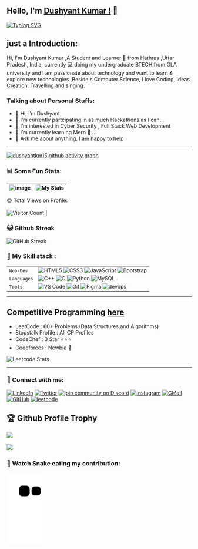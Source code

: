 ## Hello, I'm [Dushyant Kumar !](https://bio.site/dushyantkumar) 👋
[![Typing SVG](https://readme-typing-svg.herokuapp.com?size=25&color=1A9AF7&lines=I'm+Full+Stack+Web+Developer;and+Competitive+Coder)](https://git.io/typing-svg)
    



## just a Introduction:

Hi, I'm Dushyant Kumar ,A Student and Learner 🚀 from Hathras ,Uttar Pradesh, India, currently 💻 doing my undergraduate BTECH from GLA university and I am passionate about technology and want to learn & explore new technologies ,Beside's Computer Science, I love Coding, Ideas Creation, Travelling and singing.




### Talking about Personal Stuffs:

- 👋 Hi, I’m Dushyant
- 👀 I’m currently partcipating in as much Hackathons as I can...
- 👀 I’m interested in Cyber Security , Full Stack Web Development
- 🌱 I’m currently learning Mern 🤟 ...
- 💬 Ask me about anything, I am happy to help


---

[![dushyantkm15 github activity graph](https://activity-graph.herokuapp.com/graph?username=dushyantkm15&theme=react-dark)](https://github.com/dushyantkm15)


### 📊 Some Fun Stats:
| ![image](https://github-readme-stats.vercel.app/api?username=dushyantkm15&&show_icons=true&title_color=ffff88ff&icon_color=bb2acf&text_color=daf7dc&bg_color=151515) | ![My Stats](https://github-readme-stats.vercel.app/api/top-langs/?username=dushyantkm15&theme=midnight-purple) | 
| --- | --- |
😍 Total Views on Profile:<br><br>
![Visitor Count](https://profile-counter.glitch.me/dushyantkm15/count.svg) |

### 😺 Github Streak 
![GitHub Streak](https://github-readme-streak-stats.herokuapp.com/?user=dushyantkm15&theme=gruvbox&background=1A0505FB(https://git.io/streak-stats)) 

### 🍁 My Skill stack :

|               |           |
|       ---     |    ---    |
| `Web-Dev`     | ![HTML5](https://img.shields.io/badge/-HTML5-CC2400?style=for-the-badge&logo=html5&logoColor=white) ![CSS3](https://img.shields.io/badge/-CSS3-E24800?style=for-the-badge&logo=css3) ![JavaScript](https://img.shields.io/badge/-JavaScript-FE7601?style=for-the-badge&logo=javascript) ![Bootstrap](https://img.shields.io/badge/bootstrap-FE9A00?style=for-the-badge&logo=bootstrap&logoColor=white)|
| `Languages`   | ![C++](https://img.shields.io/badge/-C++-034D9A?style=for-the-badge&logo=c%2B%2B) ![C](https://img.shields.io/badge/-C-034D9A?style=for-the-badge&logo=c%2B%2B) ![Python](https://img.shields.io/badge/-Python-1F65AC?style=for-the-badge&logo=Python&logoColor=white) ![MySQL](https://img.shields.io/badge/-MySQL-307BBD?style=for-the-badge&logo=mysql&logoColor=white)|
| `Tools`       | ![VS Code](https://img.shields.io/badge/Visual_Studio_Code-5D1A60?style=for-the-badge&logo=visual%20studio%20code&logoColor=white) ![Git](https://img.shields.io/badge/Git-682181?style=for-the-badge&logo=git&logoColor=white) ![Figma](https://img.shields.io/badge/figma-%23F24E1E.svg?style=for-the-badge&logo=figma&logoColor=white) ![devops](https://img.shields.io/badge/-devops-034D9A?style=for-the-badge&logo=devops%2B%2B)|


___  


## Competitive Programming [here](https://www.google.com)
- LeetCode : 60+ Problems (Data Structures and Algorithms)
- Stopstalk Profile : All CP Profiles
- CodeChef : 3 Star ⭐⭐⭐ 
- Codeforces : Newbie 🤔

![Leetcode Stats](https://leetcode.card.workers.dev/?username=dushyantkm15)
                  

___  

### 🤝 Connect with me:

[![LinkedIn](https://img.shields.io/badge/LinkedIn-0077B5?style=for-the-badge&logo=linkedin&logoColor=white)](https://www.linkedin.com/in/dushyantkm15/)
[![Twitter](https://img.shields.io/badge/Twitter-1DA1F2?style=for-the-badge&logo=twitter&logoColor=white)](https://twitter.com/Dushyantkuma15)
[![join community on Discord](https://img.shields.io/badge/Discord-7289DA?style=for-the-badge&logo=discord&logoColor=white)](https://discord.gg)
[![Instagram](https://img.shields.io/badge/Instagram-E4405F?style=for-the-badge&logo=instagram&logoColor=white)](https://www.instagram.com/kryptodevil/)
[![GMail](https://img.shields.io/badge/Gmail-D14836?style=for-the-badge&logo=gmail&logoColor=white)](mailto:dushyantsingh1126@gmail.com)
[![GitHub](https://img.shields.io/badge/GitHub-100000?style=for-the-badge&logo=github&logoColor=white)](https://github.com/dushyantkm15
)
[![leetcode](https://img.shields.io/badge/leetcode-lightyellow?style=for-the-badge&logo=leetcode&logoColor=yellow)](https://leetcode.com/dushyantkm15
)



<h2>🏆 Github Profile Trophy</h2>
<a href="">
  <img height="180" src="https://github-profile-trophy.vercel.app/?username=dushyantkm15
&column=8&theme=algolia&no-frame=true"/>
</a>



![](https://raw.githubusercontent.com/halfrost/halfrost/master/icons/header_.png)



### 🐍 Watch Snake eating my contribution:
![snake svg](https://github.com/spyder15/spyder15/blob/output/github-contribution-grid-snake.svg)

